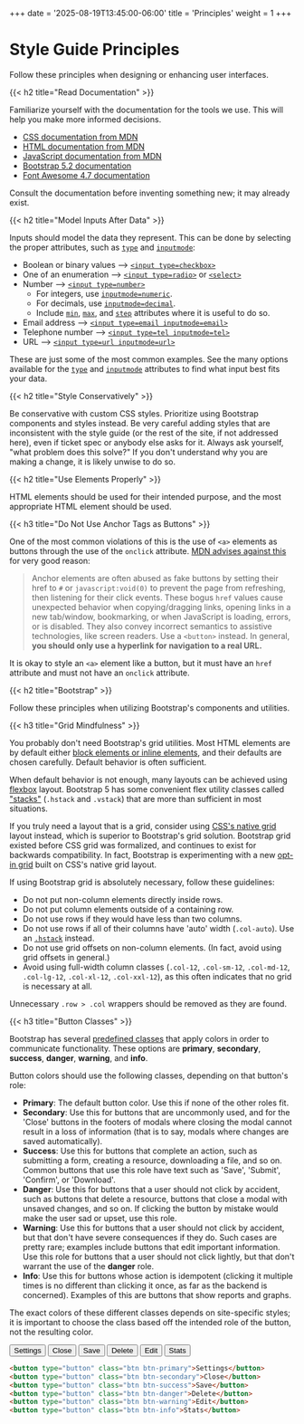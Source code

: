 +++
date = '2025-08-19T13:45:00-06:00'
title = 'Principles'
weight = 1
+++

# Style Guide Principles

Follow these principles when designing or enhancing user interfaces.

{{< h2 title="Read Documentation" >}}

Familiarize yourself with the documentation for the tools we use. This will help you make more informed decisions.

- [CSS documentation from MDN](https://developer.mozilla.org/en-US/docs/Web/CSS)
- [HTML documentation from MDN](https://developer.mozilla.org/en-US/docs/Web/HTML)
- [JavaScript documentation from MDN](https://developer.mozilla.org/en-US/docs/Web/JavaScript)
- [Bootstrap 5.2 documentation](https://getbootstrap.com/docs/5.3/getting-started/introduction)
- [Font Awesome 4.7 documentation](https://fontawesome.com/v4/icons)

Consult the documentation before inventing something new; it may already exist.

{{< h2 title="Model Inputs After Data" >}}

Inputs should model the data they represent. This can be done by selecting the proper attributes, such as [`type`](https://developer.mozilla.org/en-US/docs/Web/HTML/Reference/Elements/input#input_types) and [`inputmode`](https://developer.mozilla.org/en-US/docs/Web/HTML/Reference/Global_attributes/inputmode#values):

- Boolean or binary values ⟶ [`<input type=checkbox>`](https://developer.mozilla.org/en-US/docs/Web/HTML/Reference/Elements/input/checkbox)
- One of an enumeration ⟶ [`<input type=radio>`](https://developer.mozilla.org/en-US/docs/Web/HTML/Reference/Elements/input/radio) or [`<select>`](https://developer.mozilla.org/en-US/docs/Web/HTML/Reference/Elements/select)
- Number ⟶ [`<input type=number>`](https://developer.mozilla.org/en-US/docs/Web/HTML/Reference/Elements/input/number)
	- For integers, use [`inputmode=numeric`](https://developer.mozilla.org/en-US/docs/Web/HTML/Reference/Global_attributes/inputmode#numeric).
	- For decimals, use [`inputmode=decimal`](https://developer.mozilla.org/en-US/docs/Web/HTML/Reference/Global_attributes/inputmode#decimal).
	- Include [`min`](https://developer.mozilla.org/en-US/docs/Web/HTML/Reference/Elements/input/number#min), [`max`](https://developer.mozilla.org/en-US/docs/Web/HTML/Reference/Elements/input/number#max), and [`step`](https://developer.mozilla.org/en-US/docs/Web/HTML/Reference/Elements/input/number#step) attributes where it is useful to do so.
- Email address ⟶ [`<input type=email inputmode=email>`](https://developer.mozilla.org/en-US/docs/Web/HTML/Reference/Elements/input/email)
- Telephone number ⟶ [`<input type=tel inputmode=tel>`](https://developer.mozilla.org/en-US/docs/Web/HTML/Reference/Elements/input/tel)
- URL ⟶ [`<input type=url inputmode=url>`](https://developer.mozilla.org/en-US/docs/Web/HTML/Reference/Elements/input/url)

These are just some of the most common examples. See the many options available for the [`type`](https://developer.mozilla.org/en-US/docs/Web/HTML/Reference/Elements/input#input_types) and [`inputmode`](https://developer.mozilla.org/en-US/docs/Web/HTML/Reference/Global_attributes/inputmode#values) attributes to find what input best fits your data.

{{< h2 title="Style Conservatively" >}}

Be conservative with custom CSS styles. Prioritize using Bootstrap components and styles instead. Be very careful adding styles that are inconsistent with the style guide (or the rest of the site, if not addressed here), even if ticket spec or anybody else asks for it. Always ask yourself, "what problem does this solve?" If you don't understand why you are making a change, it is likely unwise to do so.

{{< h2 title="Use Elements Properly" >}}

HTML elements should be used for their intended purpose, and the most appropriate HTML element should be used.

{{< h3 title="Do Not Use Anchor Tags as Buttons" >}}

One of the most common violations of this is the use of `<a>` elements as buttons through the use of the `onclick` attribute. [MDN advises against this](https://developer.mozilla.org/en-US/docs/Web/HTML/Reference/Elements/a#onclick_events) for very good reason:

> Anchor elements are often abused as fake buttons by setting their href to `#` or `javascript:void(0)` to prevent the page from refreshing, then listening for their click events.
> These bogus `href` values cause unexpected behavior when copying/dragging links, opening links in a new tab/window, bookmarking, or when JavaScript is loading, errors, or is disabled. They also convey incorrect semantics to assistive technologies, like screen readers.
> Use a `<button>` instead. In general, **you should only use a hyperlink for navigation to a real URL.**

It is okay to style an `<a>` element like a button, but it must have an `href` attribute and must not have an `onclick` attribute.

{{< h2 title="Bootstrap" >}}

Follow these principles when utilizing Bootstrap's components and utilities.

{{< h3 title="Grid Mindfulness" >}}

You probably don't need Bootstrap's grid utilities. Most HTML elements are by default either [block elements or inline elements](https://developer.mozilla.org/en-US/docs/Web/CSS/CSS_display/Block_and_inline_layout_in_normal_flow), and their defaults are chosen carefully. Default behavior is often sufficient.

When default behavior is not enough, many layouts can be achieved using [flexbox](https://developer.mozilla.org/en-US/docs/Web/CSS/CSS_flexible_box_layout/Basic_concepts_of_flexbox) layout. Bootstrap 5 has some convenient flex utility classes called ["stacks"](https://getbootstrap.com/docs/5.3/helpers/stacks) (`.hstack` and `.vstack`) that are more than sufficient in most situations.

If you truly need a layout that is a grid, consider using [CSS's native grid](https://developer.mozilla.org/en-US/docs/Web/CSS/CSS_grid_layout/Basic_concepts_of_grid_layout) layout instead, which is superior to Bootstrap's grid solution. Bootstrap grid existed before CSS grid was formalized, and continues to exist for backwards compatibility. In fact, Bootstrap is experimenting with a new [opt-in grid](https://getbootstrap.com/docs/5.3/layout/css-grid) built on CSS's native grid layout.

If using Bootstrap grid is absolutely necessary, follow these guidelines:

- Do not put non-column elements directly inside rows.
- Do not put column elements outside of a containing row.
- Do not use rows if they would have less than two columns.
- Do not use rows if all of their columns have 'auto' width (`.col-auto`). Use an [`.hstack`](https://getbootstrap.com/docs/5.3/helpers/stacks/#horizontal) instead.
- Do not use grid offsets on non-column elements. (In fact, avoid using grid offsets in general.)
- Avoid using full-width column classes (`.col-12`, `.col-sm-12`, `.col-md-12`, `.col-lg-12`, `.col-xl-12`, `.col-xxl-12`), as this often indicates that no grid is necessary at all.

Unnecessary `.row > .col` wrappers should be removed as they are found.

{{< h3 title="Button Classes" >}}

Bootstrap has several <a href="https://getbootstrap.com/docs/5.3/customize/color" target="_blank">predefined classes</a> that apply colors in order to communicate functionality. These options are <strong class=text-primary-emphasis>primary</strong>, <strong class=text-secondary-emphasis>secondary</strong>, <strong class=text-success-emphasis>success</strong>, <strong class=text-danger-emphasis>danger</strong>, <strong class=text-warning-emphasis>warning</strong>, and <strong class=text-info-emphasis>info</strong>.

Button colors should use the following classes, depending on that button's role:

- <strong class="text-primary-emphasis">Primary</strong>: The default button color. Use this if none of the other roles fit.
- <strong class="text-secondary-emphasis">Secondary</strong>: Use this for buttons that are uncommonly used, and for the 'Close' buttons in the footers of modals where closing the modal cannot result in a loss of information (that is to say, modals where changes are saved automatically).
- <strong class="text-success-emphasis">Success</strong>: Use this for buttons that complete an action, such as submitting a form, creating a resource, downloading a file, and so on. Common buttons that use this role have text such as 'Save', 'Submit', 'Confirm', or 'Download'.
- <strong class="text-danger-emphasis">Danger</strong>: Use this for buttons that a user should not click by accident, such as buttons that delete a resource, buttons that close a modal with unsaved changes, and so on. If clicking the button by mistake would make the user sad or upset, use this role.
- <strong class="text-warning-emphasis">Warning</strong>: Use this for buttons that a user should not click by accident, but that don't have severe consequences if they do. Such cases are pretty rare; examples include buttons that edit important information. Use this role for buttons that a user should not click lightly, but that don't warrant the use of the <strong class="text-danger-emphasis">danger</strong> role.
- <strong class="text-info-emphasis">Info</strong>: Use this for buttons whose action is idempotent (clicking it multiple times is no different than clicking it once, as far as the backend is concerned). Examples of this are buttons that show reports and graphs.

The exact colors of these different classes depends on site-specific styles; it is important to choose the class based off the intended role of the button, not the resulting color.

<div class="example hstack gap-2">
	<button type="button" class="btn btn-primary">Settings</button>
	<button type="button" class="btn btn-secondary">Close</button>
	<button type="button" class="btn btn-success">Save</button>
	<button type="button" class="btn btn-danger">Delete</button>
	<button type="button" class="btn btn-warning">Edit</button>
	<button type="button" class="btn btn-info">Stats</button>
</div>

```html
<button type="button" class="btn btn-primary">Settings</button>
<button type="button" class="btn btn-secondary">Close</button>
<button type="button" class="btn btn-success">Save</button>
<button type="button" class="btn btn-danger">Delete</button>
<button type="button" class="btn btn-warning">Edit</button>
<button type="button" class="btn btn-info">Stats</button>
```
	
